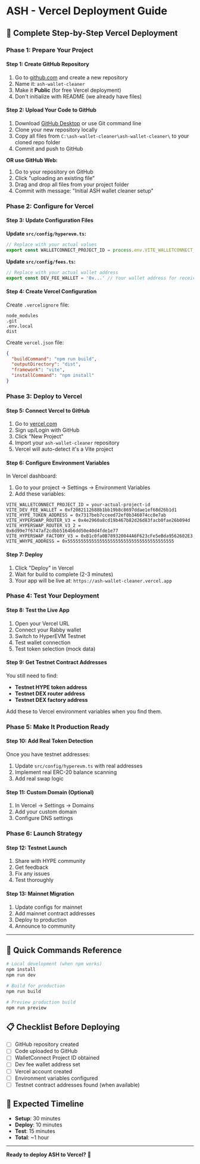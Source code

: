 # ASH - Vercel Deployment Guide

## 🚀 **Complete Step-by-Step Vercel Deployment**

### **Phase 1: Prepare Your Project**

#### **Step 1: Create GitHub Repository**
1. Go to [github.com](https://github.com) and create a new repository
2. Name it: `ash-wallet-cleaner`
3. Make it **Public** (for free Vercel deployment)
4. Don't initialize with README (we already have files)

#### **Step 2: Upload Your Code to GitHub**
1. Download [GitHub Desktop](https://desktop.github.com/) or use Git command line
2. Clone your new repository locally
3. Copy all files from `C:\ash-wallet-cleaner\ash-wallet-cleaner\` to your cloned repo folder
4. Commit and push to GitHub

**OR use GitHub Web:**
1. Go to your repository on GitHub
2. Click "uploading an existing file"
3. Drag and drop all files from your project folder
4. Commit with message: "Initial ASH wallet cleaner setup"

### **Phase 2: Configure for Vercel**

#### **Step 3: Update Configuration Files**

**Update `src/config/hyperevm.ts`:**
```typescript
// Replace with your actual values
export const WALLETCONNECT_PROJECT_ID = process.env.VITE_WALLETCONNECT_PROJECT_ID || 'your-project-id-here'
```

**Update `src/config/fees.ts`:**
```typescript
// Replace with your actual wallet address
export const DEV_FEE_WALLET = '0x...' // Your wallet address for receiving 0.3% fees
```

#### **Step 4: Create Vercel Configuration**

Create `.vercelignore` file:
```
node_modules
.git
.env.local
dist
```

Create `vercel.json` file:
```json
{
  "buildCommand": "npm run build",
  "outputDirectory": "dist",
  "framework": "vite",
  "installCommand": "npm install"
}
```

### **Phase 3: Deploy to Vercel**

#### **Step 5: Connect Vercel to GitHub**
1. Go to [vercel.com](https://vercel.com)
2. Sign up/Login with GitHub
3. Click "New Project"
4. Import your `ash-wallet-cleaner` repository
5. Vercel will auto-detect it's a Vite project

#### **Step 6: Configure Environment Variables**
In Vercel dashboard:
1. Go to your project → Settings → Environment Variables
2. Add these variables:

```
VITE_WALLETCONNECT_PROJECT_ID = your-actual-project-id
VITE_DEV_FEE_WALLET = 0xf2082112688b1bb19b8c8697ddae1ef68d26b1d1
VITE_HYPE_TOKEN_ADDRESS = 0x7317beb7cceed72ef0b346074cc8e7ab
VITE_HYPERSWAP_ROUTER_V3 = 0x4e2960a8cd19b467b82d26d83facb0fae26b094d
VITE_HYPERSWAP_ROUTER_V3_2 = 0x6d99e7f6747af2cdbb5164b6dd50e40d4fde1e77
VITE_HYPERSWAP_FACTORY_V3 = 0xB1c0fa0B789320044A6F623cFe5eBda9562602E3
VITE_WHYPE_ADDRESS = 0x5555555555555555555555555555555555555555
```

#### **Step 7: Deploy**
1. Click "Deploy" in Vercel
2. Wait for build to complete (2-3 minutes)
3. Your app will be live at: `https://ash-wallet-cleaner.vercel.app`

### **Phase 4: Test Your Deployment**

#### **Step 8: Test the Live App**
1. Open your Vercel URL
2. Connect your Rabby wallet
3. Switch to HyperEVM Testnet
4. Test wallet connection
5. Test token selection (mock data)

#### **Step 9: Get Testnet Contract Addresses**
You still need to find:
- **Testnet HYPE token address**
- **Testnet DEX router address**
- **Testnet DEX factory address**

Add these to Vercel environment variables when you find them.

### **Phase 5: Make It Production Ready**

#### **Step 10: Add Real Token Detection**
Once you have testnet addresses:
1. Update `src/config/hyperevm.ts` with real addresses
2. Implement real ERC-20 balance scanning
3. Add real swap logic

#### **Step 11: Custom Domain (Optional)**
1. In Vercel → Settings → Domains
2. Add your custom domain
3. Configure DNS settings

### **Phase 6: Launch Strategy**

#### **Step 12: Testnet Launch**
1. Share with HYPE community
2. Get feedback
3. Fix any issues
4. Test thoroughly

#### **Step 13: Mainnet Migration**
1. Update configs for mainnet
2. Add mainnet contract addresses
3. Deploy to production
4. Announce to community

---

## 🔧 **Quick Commands Reference**

```bash
# Local development (when npm works)
npm install
npm run dev

# Build for production
npm run build

# Preview production build
npm run preview
```

## 📋 **Checklist Before Deploying**

- [ ] GitHub repository created
- [ ] Code uploaded to GitHub
- [ ] WalletConnect Project ID obtained
- [ ] Dev fee wallet address set
- [ ] Vercel account created
- [ ] Environment variables configured
- [ ] Testnet contract addresses found (when available)

## 🎯 **Expected Timeline**

- **Setup**: 30 minutes
- **Deploy**: 10 minutes
- **Test**: 15 minutes
- **Total**: ~1 hour

---

**Ready to deploy ASH to Vercel?** 🚀
